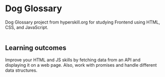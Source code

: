# Dog Glossary
Dog Glossary project from hyperskill.org for studying Frontend using HTML, CSS, and JavaScript.
<br /><br />
## Learning outcomes
Improve your HTML and JS skills by fetching data from an API and displaying it on a web page. Also, work with promises and handle different data structures.
